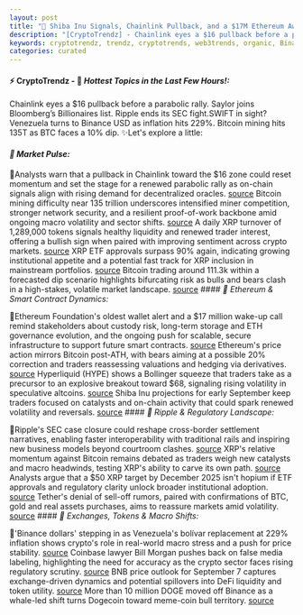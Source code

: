 ```yaml
---
layout: post
title: "🌇 Shiba Inu Signals, Chainlink Pullback, and a $17M Ethereum Awakening"
description: "[CryptoTrendz] - Chainlink eyes a $16 pullback before a parabolic rally. Saylor joins Bloomberg’s Billionaires list. Ripple ends its SEC fight.SWIFT in sight? Venezuela turns to Binance USD as inflation hits 229%. Bitcoin mining hits 135T as BTC faces a 10% dip."
keywords: cryptotrendz, trendz, cryptotrends, web3trends, organic, Binance, Mining, DOGE, Bitcoin, Market, Chainlink, Dogecoin, CEO, XRP, SEC
categories: curated
---
```


#### ⚡ CryptoTrendz - 📌 *Hottest Topics in the Last Few Hours!:*

Chainlink eyes a $16 pullback before a parabolic rally. Saylor joins Bloomberg’s Billionaires list. Ripple ends its SEC fight.SWIFT in sight? Venezuela turns to Binance USD as inflation hits 229%. Bitcoin mining hits 135T as BTC faces a 10% dip. ✨Let's explore a little:


#### *🔖 Market Pulse:*  

🔹Analysts warn that a pullback in Chainlink toward the $16 zone could reset momentum and set the stage for a renewed parabolic rally as on-chain signals align with rising demand for decentralized oracles. [source](https://s.avyag.com/8wyl) Bitcoin mining difficulty near 135 trillion underscores intensified miner competition, stronger network security, and a resilient proof-of-work backbone amid ongoing macro volatility and sector shifts. [source](https://s.avyag.com/d7d0) A daily XRP turnover of 1,289,000 tokens signals healthy liquidity and renewed trader interest, offering a bullish sign when paired with improving sentiment across crypto markets. [source](https://s.avyag.com/3874) XRP ETF approvals surpass 90% again, indicating growing institutional appetite and a potential fast track for XRP inclusion in mainstream portfolios. [source](https://s.avyag.com/2x15) Bitcoin trading around 111.3k within a forecasted dip scenario highlights bifurcating risk as bulls and bears clash in a high-stakes, volatile market landscape. [source](https://s.avyag.com/ldbs) #### *🔖 Ethereum & Smart Contract Dynamics:*  

🔹Ethereum Foundation's oldest wallet alert and a $17 million wake-up call remind stakeholders about custody risk, long-term storage and ETH governance evolution, and the ongoing push for scalable, secure infrastructure to support future smart contracts. [source](https://s.avyag.com/ql1i) Ethereum's price action mirrors Bitcoin post-ATH, with bears aiming at a possible 20% correction and traders reassessing valuations and hedging via derivatives. [source](https://s.avyag.com/pt4d) Hyperliquid (HYPE) shows a Bollinger squeeze that traders take as a precursor to an explosive breakout toward $68, signaling rising volatility in speculative altcoins. [source](https://s.avyag.com/8lh9) Shiba Inu projections for early September keep traders focused on catalysts and on-chain activity that could spark renewed volatility and reversals. [source](https://s.avyag.com/lad6) #### *🔖 Ripple & Regulatory Landscape:*  

🔹Ripple's SEC case closure could reshape cross-border settlement narratives, enabling faster interoperability with traditional rails and inspiring new business models beyond courtroom clashes. [source](https://s.avyag.com/lyhd) XRP's relative momentum against Bitcoin remains debated as traders weigh new catalysts and macro headwinds, testing XRP's ability to carve its own path. [source](https://s.avyag.com/xreb) Analysts argue that a $50 XRP target by December 2025 isn't hopium if ETF approvals and regulatory clarity unlock broader institutional adoption. [source](https://s.avyag.com/qwj9) Tether's denial of sell-off rumors, paired with confirmations of BTC, gold and real assets purchases, aims to reassure markets amid volatility. [source](https://s.avyag.com/lsku) #### *🔖 Exchanges, Tokens & Macro Shifts:*  

🔹'Binance dollars' stepping in as Venezuela's bolívar replacement at 229% inflation shows crypto's role in real-world macro stress and a push for price stability. [source](https://s.avyag.com/dcwg) Coinbase lawyer Bill Morgan pushes back on false media labeling, highlighting the need for accuracy as the crypto sector faces rising regulatory scrutiny. [source](https://s.avyag.com/pozt) BNB price outlook for September 7 captures exchange-driven dynamics and potential spillovers into DeFi liquidity and token utility. [source](https://s.avyag.com/pec2) More than 10 million DOGE moved off Binance as a whale-led shift turns Dogecoin toward meme-coin bull territory. [source](https://s.avyag.com/3uya)